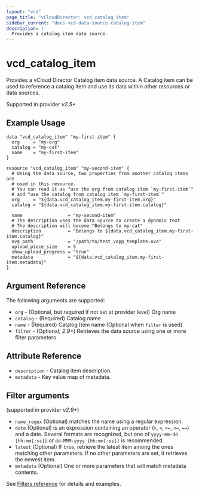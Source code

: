 ```yaml
---
layout: "vcd"
page_title: "vCloudDirector: vcd_catalog_item"
sidebar_current: "docs-vcd-data-source-catalog-item"
description: |-
  Provides a catalog item data source.
---
```


# vcd\_catalog\_item

Provides a vCloud Director Catalog item data source. A Catalog item can be used to reference a catalog item and use its 
data within other resources or data sources.

Supported in provider *v2.5+*

## Example Usage

```hcl
data "vcd_catalog_item" "my-first-item" {
  org     = "my-org"
  catalog = "my-cat"
  name    = "my-first-item"
}

resource "vcd_catalog_item" "my-second-item" {
  # Using the data source, two properties from another catalog items are
  # used in this resource.
  # You can read it as "use the org from catalog item `my-first-item`"
  # and "use the catalog from catalog item `my-first-item`"
  org     = "${data.vcd_catalog_item.my-first-item.org}"
  catalog = "${data.vcd_catalog_item.my-first-item.catalog}"

  name                 = "my-second-item"
  # The description uses the data source to create a dynamic text
  # The description will become "Belongs to my-cat"
  description          = "Belongs to ${data.vcd_catalog_item.my-first-item.catalog}"
  ova_path             = "/path/to/test_vapp_template.ova"
  upload_piece_size    = 5
  show_upload_progress = "true"
  metadata             = "${data.vcd_catalog_item.my-first-item.metadata}"
}
```

## Argument Reference

The following arguments are supported:

* `org` - (Optional, but required if not set at provider level) Org name 
* `catalog` - (Required) Catalog name
* `name` - (Required) Catalog Item name (Optional when `filter` is used)
* `filter` - (Optional; *2.9+*) Retrieves the data source using one or more filter parameters

## Attribute Reference

* `description` - Catalog item description.
* `metadata` -  Key value map of metadata.

## Filter arguments

(supported in provider *v2.9+*)

* `name_regex` (Optional) matches the name using a regular expression.
* `date` (Optional) is an expression containing an operator (`>`, `<`, `>=`, `<=`, `==`) and a date. Several formats 
  are recognized, but one of `yyyy-mm-dd [hh:mm[:ss]]` or `dd-MMM-yyyy [hh:mm[:ss]]` is recommended.
* `latest` (Optional) If `true`, retrieve the latest item among the ones matching other parameters. If no other parameters
  are set, it retrieves the newest item.
* `metadata` (Optional) One or more parameters that will match metadata contents.

See [Filters reference](/docs/providers/vcd/guides/filters.html) for details and examples.

